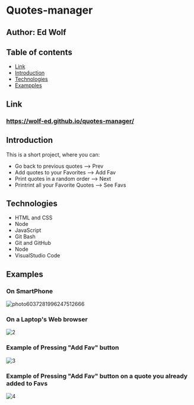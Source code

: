 # Quotes-manager

## Author:  Ed Wolf
## Table of contents
* [Link](#Link)
* [Introduction](#Introduction)
* [Technologies](#Technologies)
* [Exampples](#Examples)

## Link
### **https://wolf-ed.github.io/quotes-manager/**

## Introduction

This is a short project, where you can:
* Go back to previous quotes         --> Prev
* Add quotes to your Favorites       --> Add Fav
* Print quotes in a random order     --> Next
* Printrint all your Favorite Quotes --> See Favs

## Technologies

* HTML and CSS
* Node
* JavaScript
* Git Bash
* Git and GitHub
* Node
* VisualStudio Code

## Examples

### On SmartPhone
![photo6037281996247512666](https://user-images.githubusercontent.com/91706719/139034498-10ef8060-51eb-4586-863e-ba008e0b4d8f.jpg)


### On a Laptop's Web browser
![2](https://user-images.githubusercontent.com/91706719/139034236-8272aab3-0bba-4e30-885c-8bc8d2ac1909.png)
### Example of Pressing "Add Fav" button
![3](https://user-images.githubusercontent.com/91706719/139347399-4554d0da-0e0b-4742-ba68-994b5983fff4.png)
### Example of Pressing "Add Fav" button on a quote you already added to Favs
![4](https://user-images.githubusercontent.com/91706719/139347403-dd41ccee-67ff-4b0b-be33-0beb8a415506.png)



